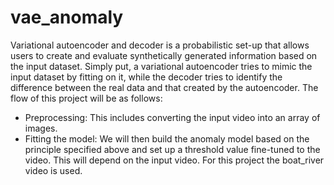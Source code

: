 # vae_anomaly
Variational autoencoder and decoder is a probabilistic set-up that allows users to create and evaluate synthetically generated information based on the input dataset. Simply put, a variational autoencoder tries to mimic the input dataset by fitting on it, while the decoder tries to identify the difference between the real data and that created by the autoencoder. 
The flow of this project will be as follows:
- Preprocessing: This includes converting the input video into an array of images.
- Fitting the model: We will then build the anomaly model based on the principle specified above and set up a threshold value fine-tuned to the video. This will depend on the input video. For this project the boat_river video is used.
